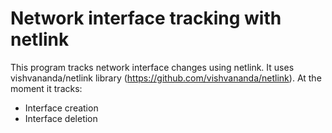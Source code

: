 # Network interface tracking with netlink
This program tracks network interface changes using netlink. It uses vishvananda/netlink library (https://github.com/vishvananda/netlink). At the moment it tracks:
- Interface creation
- Interface deletion
